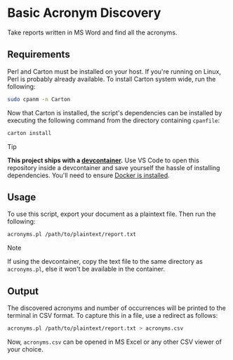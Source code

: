 # Basic Acronym Discovery

Take reports written in MS Word and find all the acronyms.

## Requirements

Perl and Carton must be installed on your host. If you're running on Linux, Perl
is probably already available. To install Carton system wide, run the following:

```sh
sudo cpanm -n Carton
```

Now that Carton is installed, the script's dependencies can be installed by
executing the following command from the directory containing `cpanfile`:

```sh
carton install
```

> [!TIP]
> **This project ships with a [devcontainer].** Use VS Code to open this
> repository inside a devcontainer and save yourself the hassle of installing
> dependencies. You'll need to ensure [Docker is installed][docker_install].

  [devcontainer]: https://containers.dev/
  [docker_install]: https://docs.docker.com/engine/install/

## Usage

To use this script, export your document as a plaintext file. Then run the
following:

```sh
acronyms.pl /path/to/plaintext/report.txt
```

> [!NOTE]
> If using the devcontainer, copy the text file to the same directory as
> `acronyms.pl`, else it won't be available in the container.

## Output

The discovered acronyms and number of occurrences will be printed to the
terminal in CSV format. To capture this in a file, use a redirect as follows:

```sh
acronyms.pl /path/to/plaintext/report.txt > acronyms.csv
```

Now, `acronyms.csv` can be opened in MS Excel or any other CSV viewer of your
choice.
